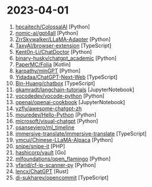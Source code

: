 # 2023-04-01

1. [hpcaitech/ColossalAI](https://github.com/hpcaitech/ColossalAI "Making large AI models cheaper, faster and more accessible") [Python]
2. [nomic-ai/gpt4all](https://github.com/nomic-ai/gpt4all "gpt4all: a chatbot trained on a massive collection of clean assistant data including code, stories and dialogue") [Python]
3. [ZrrSkywalker/LLaMA-Adapter](https://github.com/ZrrSkywalker/LLaMA-Adapter "Fine-tuning LLaMA to follow instructions within 1 Hour and 1.2M Parameters") [Python]
4. [TaxyAI/browser-extension](https://github.com/TaxyAI/browser-extension "Automate your browser with GPT-4") [TypeScript]
5. [Kent0n-Li/ChatDoctor](https://github.com/Kent0n-Li/ChatDoctor "") [Python]
6. [binary-husky/chatgpt_academic](https://github.com/binary-husky/chatgpt_academic "科研工作专用ChatGPT拓展，特别优化学术Paper润色体验，支持自定义快捷按钮，支持markdown表格显示，Tex公式双显示，代码显示功能完善，新增本地Python工程剖析功能/自我剖析功能") [Python]
7. [PaperMC/Folia](https://github.com/PaperMC/Folia "Fork of Paper which adds regionised multithreading to the dedicated server.") [Kotlin]
8. [karpathy/minGPT](https://github.com/karpathy/minGPT "A minimal PyTorch re-implementation of the OpenAI GPT (Generative Pretrained Transformer) training") [Python]
9. [Yidadaa/ChatGPT-Next-Web](https://github.com/Yidadaa/ChatGPT-Next-Web "一键拥有你自己的 ChatGPT 网页服务。 One-Click to deploy your own ChatGPT web UI.") [TypeScript]
10. [Bin-Huang/chatbox](https://github.com/Bin-Huang/chatbox "A desktop app for ChatGPT API (OpenAI API) that supports Windows, Mac & Linux. 开源的ChatGPT桌面应用，prompt 开发神器，全平台支持，下载安装包就能用") [TypeScript]
11. [gkamradt/langchain-tutorials](https://github.com/gkamradt/langchain-tutorials "Overview and tutorial of the LangChain Library") [JupyterNotebook]
12. [vocodedev/vocode-python](https://github.com/vocodedev/vocode-python "🤖 Build voice-based LLM agents. Modular + open source.") [Python]
13. [openai/openai-cookbook](https://github.com/openai/openai-cookbook "Examples and guides for using the OpenAI API") [JupyterNotebook]
14. [yzfly/awesome-chatgpt-zh](https://github.com/yzfly/awesome-chatgpt-zh "ChatGPT 中文指南，指令指南，精选资源清单，更好的使用 chatGPT 让你的生产力 up up up!") 
15. [mouredev/Hello-Python](https://github.com/mouredev/Hello-Python "Curso para aprender el lenguaje de programación Python desde cero y para principiantes. Más de 30 clases, 25 horas en vídeo, código y grupo de chat. Desde sus fundamentos hasta la creación de un API Backend con base de datos y más...") [Python]
16. [microsoft/visual-chatgpt](https://github.com/microsoft/visual-chatgpt "Official repo for the paper: Visual ChatGPT: Talking, Drawing and Editing with Visual Foundation Models") [Python]
17. [osanseviero/ml_timeline](https://github.com/osanseviero/ml_timeline "") 
18. [immersive-translate/immersive-translate](https://github.com/immersive-translate/immersive-translate "Immersive Dual Web Page Translation Extension - 沉浸式双语网页翻译扩展") [TypeScript]
19. [ymcui/Chinese-LLaMA-Alpaca](https://github.com/ymcui/Chinese-LLaMA-Alpaca "中文LLaMA&Alpaca大语言模型+本地部署 (Chinese LLaMA & Alpaca LLMs)") [Python]
20. [snipe/snipe-it](https://github.com/snipe/snipe-it "A free open source IT asset/license management system") [PHP]
21. [hashicorp/vault](https://github.com/hashicorp/vault "A tool for secrets management, encryption as a service, and privileged access management") [Go]
22. [mlfoundations/open_flamingo](https://github.com/mlfoundations/open_flamingo "An open-source framework for training large multimodal models") [Python]
23. [vfarid/cf-ip-scanner-py](https://github.com/vfarid/cf-ip-scanner-py "Cloudflare's IP Scanner in Python") [Python]
24. [lencx/ChatGPT](https://github.com/lencx/ChatGPT "🔮 ChatGPT Desktop Application (Mac, Windows and Linux)") [Rust]
25. [di-sukharev/opencommit](https://github.com/di-sukharev/opencommit "GPT CLI to auto-generate impressive commits in 1 second 🤯🔫") [TypeScript]
